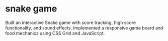 # snake game 
 Built an interactive Snake game with score tracking, high score functionality, and sound effects. Implemented a responsive game board and food mechanics using CSS Grid and JavaScript.
